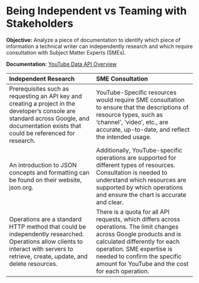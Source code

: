 # Being Independent vs Teaming with Stakeholders
**Objective:**
Analyze a piece of documentation to identify which piece of information a technical writer can independently research and which require consultation with Subject Matter Experts (SMEs).

**Documentation:** [YouTube Data API Overview](https://developers.google.com/youtube/v3/getting-started#resources)


| Independent Research | SME Consultation |
|:----------- |:------| 
| Prerequisites such as requesting an API key and creating a project in the developer’s console are standard across Google, and documentation exists that could be referenced for research. | YouTube-Specific resources would require SME consultation to ensure that the descriptions of resource types, such as ‘channel’, ‘video’, etc., are accurate, up-to-date, and reflect the intended usage.   |
| An introduction to JSON concepts and formatting can be found on their website, json.org.   | Additionally, YouTube-specific operations are supported for different types of resources. Consultation is needed to understand which resources are supported by which operations and ensure the chart is accurate and clear.    |
| Operations are a standard HTTP method that could be independently researched. Operations allow clients to interact with servers to retrieve, create, update, and delete resources.   | There is a quota for all API requests, which differs across operations. The limit changes across Google products and is calculated differently for each operation. SME expertise is needed to confirm the specific amount for YouTube and the cost for each operation.    |
